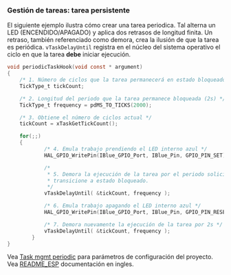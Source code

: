 ### Gestión de tareas: tarea persistente

El siguiente ejemplo ilustra cómo crear una tarea periodica. Tal alterna un LED (ENCENDIDO/APAGADO) y aplica dos retrasos de longitud finita. Un retraso, también referenciado como demora, crea la ilusión de que la tarea es periódica. ```vTaskDelayUntil``` registra en el núcleo del sistema operativo el ciclo en que la tarea **debe** iniciar ejecución.
 

```C
void periodicTaskHook(void const * argument)
{
	/* 1. Número de ciclos que la tarea permanecerá en estado bloqueado  */
	TickType_t tickCount;

	/* 2. Longitud del periodo que la tarea permanece bloqueada (2s) */
	TickType_t frequency = pdMS_TO_TICKS(2000);

	/* 3. Obtiene el número de ciclos actual */
	tickCount = xTaskGetTickCount();

	for(;;)
	{
			/* 4. Emula trabajo prendiendo el LED interno azul */
			HAL_GPIO_WritePin(IBlue_GPIO_Port, IBlue_Pin, GPIO_PIN_SET);

			/*
			 * 5. Demora la ejecución de la tarea por el periodo solicitado. Esto hará que la tarea
			 * transicione a estado bloqueado. 
			 */
			vTaskDelayUntil( &tickCount, frequency );

			/* 6. Emula trabajo apagando el LED interno azul */
			HAL_GPIO_WritePin(IBlue_GPIO_Port, IBlue_Pin, GPIO_PIN_RESET);

			/* 7. Demora nuevamente la ejecución de la tarea por 2s */
			vTaskDelayUntil( &tickCount, frequency );
		}
}
```

Vea [Task mgmt periodic](Task_mgmt_periodic.pdf) para parámetros de configuración del proyecto. Vea [README_ESP](README.md) documentación en ingles.  